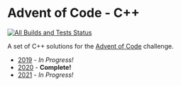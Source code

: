 # Advent of Code - C++

[![All Builds and Tests Status](https://github.com/apathyboy/advent-of-code-cpp/workflows/All%20Builds%20and%20Tests/badge.svg)](https://github.com/apathyboy/advent-of-code-cpp/actions?query=workflow%3A%22All+Builds+and+Tests%22)

A set of C++ solutions for the [Advent of Code](https://adventofcode.com) challenge.

* [2019](https://adventofcode.com/2019) - *In Progress!*
* [2020](https://adventofcode.com/2020) - **Complete!**
* [2021](https://adventofcode.com/2021) - *In Progress!*
